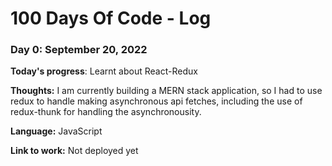# 100 Days Of Code - Log

### Day 0: September 20, 2022

**Today's progress**: Learnt about React-Redux

**Thoughts:** I am currently building a MERN stack application, so I had to use redux to handle making asynchronous api fetches, including the use of redux-thunk for handling the asynchronousity.

**Language:** JavaScript

**Link to work:** Not deployed yet

<!-- ### Day 0: February 30, 2016 (Example 1)
##### (delete me or comment me out)

**Today's Progress**: Fixed CSS, worked on canvas functionality for the app.

**Thoughts:** I really struggled with CSS, but, overall, I feel like I am slowly getting better at it. Canvas is still new for me, but I managed to figure out some basic functionality.

**Link to work:** [Calculator App](http://www.example.com)
 -->
